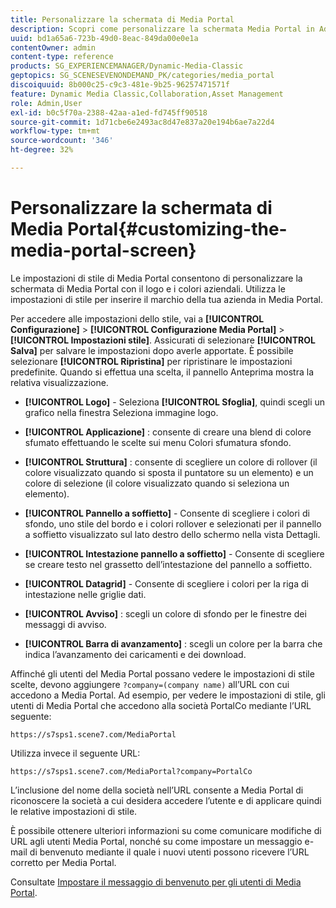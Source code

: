 ```yaml
---
title: Personalizzare la schermata di Media Portal
description: Scopri come personalizzare la schermata Media Portal in Adobe Dynamic Media Classic.
uuid: bd1a65a6-723b-49d0-8eac-849da00e0e1a
contentOwner: admin
content-type: reference
products: SG_EXPERIENCEMANAGER/Dynamic-Media-Classic
geptopics: SG_SCENESEVENONDEMAND_PK/categories/media_portal
discoiquuid: 8b000c25-c9c3-481e-9b25-96257471571f
feature: Dynamic Media Classic,Collaboration,Asset Management
role: Admin,User
exl-id: b0c5f70a-2388-42aa-a1ed-fd745ff90518
source-git-commit: 1d71cbe6e2493ac8d47e837a20e194b6ae7a22d4
workflow-type: tm+mt
source-wordcount: '346'
ht-degree: 32%

---
```


# Personalizzare la schermata di Media Portal{#customizing-the-media-portal-screen}

Le impostazioni di stile di Media Portal consentono di personalizzare la schermata di Media Portal con il logo e i colori aziendali. Utilizza le impostazioni di stile per inserire il marchio della tua azienda in Media Portal.

Per accedere alle impostazioni dello stile, vai a **[!UICONTROL Configurazione]** > **[!UICONTROL Configurazione Media Portal]** > **[!UICONTROL Impostazioni stile]**. Assicurati di selezionare **[!UICONTROL Salva]** per salvare le impostazioni dopo averle apportate. È possibile selezionare **[!UICONTROL Ripristina]** per ripristinare le impostazioni predefinite. Quando si effettua una scelta, il pannello Anteprima mostra la relativa visualizzazione.

* **[!UICONTROL Logo]**  - Seleziona  **[!UICONTROL Sfoglia]**, quindi scegli un grafico nella finestra Seleziona immagine logo.

* **[!UICONTROL Applicazione]** : consente di creare una blend di colore sfumato effettuando le scelte sui menu Colori sfumatura sfondo.

* **[!UICONTROL Struttura]** : consente di scegliere un colore di rollover (il colore visualizzato quando si sposta il puntatore su un elemento) e un colore di selezione (il colore visualizzato quando si seleziona un elemento).

* **[!UICONTROL Pannello a soffietto]**  - Consente di scegliere i colori di sfondo, uno stile del bordo e i colori rollover e selezionati per il pannello a soffietto visualizzato sul lato destro dello schermo nella vista Dettagli.

* **[!UICONTROL Intestazione pannello a soffietto]**  - Consente di scegliere se creare testo nel grassetto dell’intestazione del pannello a soffietto.

* **[!UICONTROL Datagrid]**  - Consente di scegliere i colori per la riga di intestazione nelle griglie dati.

* **[!UICONTROL Avviso]** : scegli un colore di sfondo per le finestre dei messaggi di avviso.

* **[!UICONTROL Barra di avanzamento]** : scegli un colore per la barra che indica l’avanzamento dei caricamenti e dei download.

Affinché gli utenti del Media Portal possano vedere le impostazioni di stile scelte, devono aggiungere `?company=(company name)` all’URL con cui accedono a Media Portal. Ad esempio, per vedere le impostazioni di stile, gli utenti di Media Portal che accedono alla società PortalCo mediante l’URL seguente:

`https://s7sps1.scene7.com/MediaPortal`

Utilizza invece il seguente URL:

`https://s7sps1.scene7.com/MediaPortal?company=PortalCo`

L’inclusione del nome della società nell’URL consente a Media Portal di riconoscere la società a cui desidera accedere l’utente e di applicare quindi le relative impostazioni di stile.

È possibile ottenere ulteriori informazioni su come comunicare modifiche di URL agli utenti Media Portal, nonché su come impostare un messaggio e-mail di benvenuto mediante il quale i nuovi utenti possono ricevere l’URL corretto per Media Portal.

Consultate [Impostare il messaggio di benvenuto per gli utenti di Media Portal](adding-media-portal-users.md#setting_up_the_welcome_e_mail_message_for_media_portal_users).
